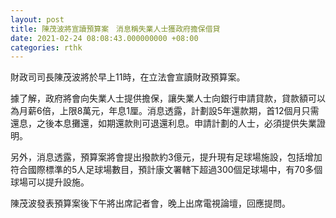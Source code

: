 ```yaml
---
layout: post
title: 陳茂波將宣讀預算案　消息稱失業人士獲政府擔保借貸
date: 2021-02-24 08:08:43.000000000 +08:00
categories: rthk
---
```


財政司司長陳茂波將於早上11時，在立法會宣讀財政預算案。

據了解，政府將會向失業人士提供擔保，讓失業人士向銀行申請貸款，貸款額可以為月薪6倍，上限8萬元，年息1厘。消息透露，計劃設5年還款期，首12個月只需還息，之後本息攤還，如期還款則可退還利息。申請計劃的人士，必須提供失業證明。

另外，消息透露，預算案將會提出撥款約3億元，提升現有足球場施設，包括增加符合國際標準的5人足球場數目，預計康文署轄下超過300個足球場中，有70多個球場可以提升設施。

陳茂波發表預算案後下午將出席記者會，晚上出席電視論壇，回應提問。
